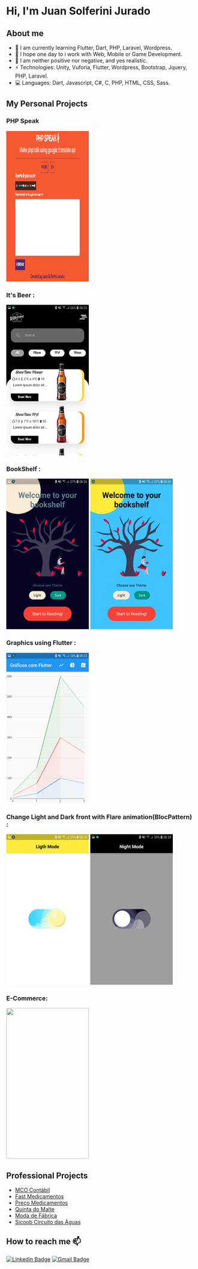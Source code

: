 # Hi, I'm Juan Solferini Jurado

## About me

- 🌱 I am currently learning Flutter, Dart, PHP, Laravel, Wordpress.
- 🧐 I hope one day to i work with Web, Mobile or Game Development.
- 💬 I am neither positive nor negative, and yes realistic.
- ⚡ Technologies: Unity, Vuforia, Flutter, Wordpress, Bootstrap, Jquery, PHP, Laravel.
- 💻 Languages: Dart, Javascript, C#, C, PHP, HTML, CSS, Sass.

## My Personal Projects

### PHP Speak

<img src="https://raw.githubusercontent.com/JuanCalavera/JuanCalavera/master/assets/Screen%20Shot%202021-04-21%20at%2017.58.56.png" width="220" height="400" />

### It's Beer :
<img src="https://github.com/JuanCalavera/JuanCalavera/blob/master/assets/Screenshot_20200712-082027.jpg" width="220" height="400" />

### BookShelf :
<p float="left">
<img src="https://github.com/JuanCalavera/JuanCalavera/blob/master/assets/Screenshot_20200712-082635.jpg" width="220" height="400" />
<img src="https://github.com/JuanCalavera/JuanCalavera/blob/master/assets/Screenshot_20200712-082629.jpg" width="220" height="400" />
</p>

### Graphics using Flutter :

<img src="https://github.com/JuanCalavera/JuanCalavera/blob/master/assets/Screenshot_20200712-083204.jpg" width="220" height="400" />

### Change Light and Dark front with Flare animation(BlocPattern) :

<p float="left">
<img src="https://github.com/JuanCalavera/JuanCalavera/blob/master/assets/Screenshot_20200712-083807.jpg" width="220" height="400" />
<img src="https://github.com/JuanCalavera/JuanCalavera/blob/master/assets/Screenshot_20200712-083811.jpg" width="220" height="400" />
</p>

### E-Commerce:

<img src="https://github.com/JuanCalavera/JuanCalavera/blob/master/assets/test.gif" width="220" height="400" />

## Professional Projects

 - [MCO Contábil](https://www.minhacontabilidadeonline.com.br/)
 - [Fast Medicamentos](https://www.fastmedicamentos.com.br/)
 - [Preço Medicamentos](https://www.precomedicamentos.com.br/)
 - [Quinta do Malte](http://quintadomalte.com.br/)
 - [Moda de Fábrica](http://www.modadefabrica.com.br/)
 - [Sicoob Circuito das Águas](http://www.sicoobcircuitodasaguas.com.br/)

## How to reach me 📫
[![Linkedin Badge](https://img.shields.io/badge/-juanjurado-blue?style=flat-square&logo=Linkedin&logoColor=white&link=https://www.linkedin.com/in/juan-jurado-b87036141/)](https://www.linkedin.com/in/juan-jurado-b87036141/)
[![Gmail Badge](https://img.shields.io/badge/-juanconecti@gmail.com-c14438?style=flat-square&logo=Gmail&logoColor=white&link=mailto:juanconecti@gmail.com)](mailto:juanconecti@gmail.com)
